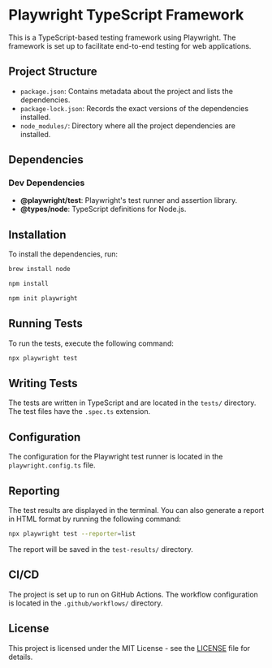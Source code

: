 # Playwright TypeScript Framework

This is a TypeScript-based testing framework using Playwright. The framework is set up to facilitate end-to-end testing for web applications.

## Project Structure

- `package.json`: Contains metadata about the project and lists the dependencies.
- `package-lock.json`: Records the exact versions of the dependencies installed.
- `node_modules/`: Directory where all the project dependencies are installed.

## Dependencies

### Dev Dependencies

- **@playwright/test**: Playwright's test runner and assertion library.
- **@types/node**: TypeScript definitions for Node.js.

## Installation

To install the dependencies, run:


```zsh
brew install node
```

```zsh
npm install
```

```zsh
npm init playwright
```

## Running Tests

To run the tests, execute the following command:

```zsh
npx playwright test
```

## Writing Tests

The tests are written in TypeScript and are located in the `tests/` directory. The test files have the `.spec.ts` extension.

## Configuration

The configuration for the Playwright test runner is located in the `playwright.config.ts` file.

## Reporting

The test results are displayed in the terminal. You can also generate a report in HTML format by running the following command:

```zsh
npx playwright test --reporter=list
```

The report will be saved in the `test-results/` directory.

## CI/CD

The project is set up to run on GitHub Actions. The workflow configuration is located in the `.github/workflows/` directory.

## License

This project is licensed under the MIT License - see the [LICENSE](LICENSE) file for details.
